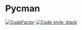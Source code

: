# Pycman
[![CodeFactor](https://www.codefactor.io/repository/github/baggerfast/pacman/badge)](https://www.codefactor.io/repository/github/baggerfast/pacman)
[![Code style: black](https://img.shields.io/badge/code%20style-black-000000.svg)](https://github.com/psf/black)
